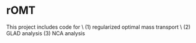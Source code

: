 # rOMT
This project includes code for \\
(1) regularized optimal mass transport \\
(2) GLAD analysis
(3) NCA analysis
